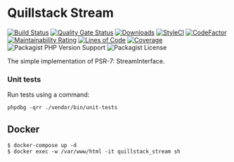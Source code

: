 # Quillstack Stream

[![Build Status](https://app.travis-ci.com/quillstack/stream.svg?branch=main)](https://app.travis-ci.com/quillstack/stream)
[![Quality Gate Status](https://sonarcloud.io/api/project_badges/measure?project=quillstack_stream&metric=alert_status)](https://sonarcloud.io/dashboard?id=quillstack_stream)
[![Downloads](https://img.shields.io/packagist/dt/quillstack/stream.svg)](https://packagist.org/packages/quillstack/stream)
[![StyleCI](https://github.styleci.io/repos/301132689/shield?branch=main)](https://github.styleci.io/repos/301132689?branch=main)
[![CodeFactor](https://www.codefactor.io/repository/github/quillstack/stream/badge)](https://www.codefactor.io/repository/github/quillstack/stream)
[![Maintainability Rating](https://sonarcloud.io/api/project_badges/measure?project=quillstack_stream&metric=sqale_rating)](https://sonarcloud.io/dashboard?id=quillstack_stream)
[![Lines of Code](https://sonarcloud.io/api/project_badges/measure?project=quillstack_stream&metric=ncloc)](https://sonarcloud.io/dashboard?id=quillstack_stream)
[![Coverage](https://sonarcloud.io/api/project_badges/measure?project=quillstack_stream&metric=coverage)](https://sonarcloud.io/dashboard?id=quillstack_stream)
![Packagist PHP Version Support](https://img.shields.io/packagist/php-v/quillstack/stream)
![Packagist License](https://img.shields.io/packagist/l/quillstack/stream)

The simple implementation of PSR-7: StreamInterface.


### Unit tests

Run tests using a command:

```
phpdbg -qrr ./vendor/bin/unit-tests
```

## Docker

```shell
$ docker-compose up -d
$ docker exec -w /var/www/html -it quillstack_stream sh
```
